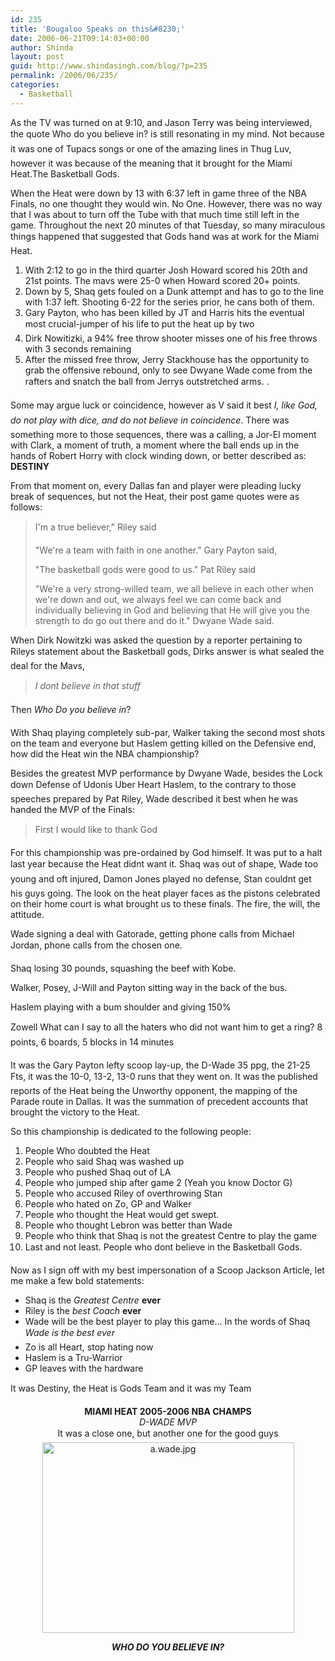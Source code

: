 ```yaml
---
id: 235
title: 'Bougaloo Speaks on this&#8230;'
date: 2006-06-21T09:14:03+00:00
author: Shinda
layout: post
guid: http://www.shindasingh.com/blog/?p=235
permalink: /2006/06/235/
categories:
  - Basketball
---
```

As the TV was turned on at 9:10, and Jason Terry was being interviewed, the quote Who do you believe in? is still resonating in my mind. Not because it was one of Tupacs songs or one of the amazing lines in Thug Luv, however it was because of the meaning that it brought for the Miami Heat.The Basketball Gods.

When the Heat were down by 13 with 6:37 left in game three of the NBA Finals, no one thought they would win. No One. However, there was no way that I was about to turn off the Tube with that much time still left in the game. Throughout the next 20 minutes of that Tuesday, so many miraculous things happened that suggested that Gods hand was at work for the Miami Heat.

  1. With 2:12 to go in the third quarter Josh Howard scored his 20th and 21st points. The mavs were 25-0 when Howard scored 20+ points.
  2. Down by 5, Shaq gets fouled on a Dunk attempt and has to go to the line with 1:37 left. Shooting 6-22 for the series prior, he cans both of them.
  3. Gary Payton, who has been killed by JT and Harris hits the eventual most crucial-jumper of his life to put the heat up by two
  4. Dirk Nowitizki, a 94% free throw shooter misses one of his free throws with 3 seconds remaining
  5. After the missed free throw, Jerry Stackhouse has the opportunity to grab the offensive rebound, only to see Dwyane Wade come from the rafters and snatch the ball from Jerrys outstretched arms. .

Some may argue luck or coincidence, however as V said it best _I, like God, do not play with dice, and do not believe in coincidence_. There was something more to those sequences, there was a calling, a Jor-El moment with Clark, a moment of truth, a moment where the ball ends up in the hands of Robert Horry with clock winding down, or better described as: **DESTINY**
  
From that moment on, every Dallas fan and player were pleading lucky break of sequences, but not the Heat, their post game quotes were as follows:

> I'm a true believer," Riley said
> 
> "We're a team with faith in one another." Gary Payton said,
> 
> "The basketball gods were good to us." Pat Riley said
> 
> "We're a very strong-willed team, we all believe in each other when we're down and out, we always feel we can come back and individually believing in God and believing that He will give you the strength to do go out there and do it." Dwyane Wade said.

When Dirk Nowitzki was asked the question by a reporter pertaining to Rileys statement about the Basketball gods, Dirks answer is what sealed the deal for the Mavs,

> _I dont believe in that stuff_ 

Then _Who Do you believe in_?

With Shaq playing completely sub-par, Walker taking the second most shots on the team and everyone but Haslem getting killed on the Defensive end, how did the Heat win the NBA championship?

Besides the greatest MVP performance by Dwyane Wade, besides the Lock down Defense of Udonis Uber Heart Haslem, to the contrary to those speeches prepared by Pat Riley, Wade described it best when he was handed the MVP of the Finals:

> First I would like to thank God

For this championship was pre-ordained by God himself. It was put to a halt last year because the Heat didnt want it. Shaq was out of shape, Wade too young and oft injured, Damon Jones played no defense, Stan couldnt get his guys going. The look on the heat player faces as the pistons celebrated on their home court is what brought us to these finals. The fire, the will, the attitude.

Wade signing a deal with Gatorade, getting phone calls from Michael Jordan, phone calls from the chosen one.

Shaq losing 30 pounds, squashing the beef with Kobe.

Walker, Posey, J-Will and Payton sitting way in the back of the bus.

Haslem playing with a bum shoulder and giving 150%

Zowell What can I say to all the haters who did not want him to get a ring? 8 points, 6 boards, 5 blocks in 14 minutes

It was the Gary Payton lefty scoop lay-up, the D-Wade 35 ppg, the 21-25 Fts, it was the 10-0, 13-2, 13-0 runs that they went on. It was the published reports of the Heat being the Unworthy opponent, the mapping of the Parade route in Dallas. It was the summation of precedent accounts that brought the victory to the Heat.

So this championship is dedicated to the following people:

  1. People Who doubted the Heat
  2. People who said Shaq was washed up
  3. People who pushed Shaq out of LA
  4. People who jumped ship after game 2 (Yeah you know Doctor G)
  5. People who accused Riley of overthrowing Stan
  6. People who hated on Zo, GP and Walker
  7. People who thought the Heat would get swept.
  8. People who thought Lebron was better than Wade
  9. People who think that Shaq is not the greatest Centre to play the game
 10. Last and not least. People who dont believe in the Basketball Gods.

Now as I sign off with my best impersonation of a Scoop Jackson Article, let me make a few bold statements:

  * Shaq is the _Greatest Centre_ **ever**
  * Riley is the _best Coach_ **ever**
  * Wade will be the best player to play this game... In the words of Shaq _Wade is the best ever_
  * Zo is all Heart, stop hating now
  * Haslem is a Tru-Warrior
  * GP leaves with the hardware

It was Destiny, the Heat is Gods Team and it was my Team

<div align="center">
  <strong>MIAMI HEAT 2005-2006 NBA CHAMPS</strong><br /> <em>D-WADE MVP</em>
</div>

<div align="center">
  It was a close one, but another one for the good guys
</div>

<div style="text-align: center">
  <a class="imagelink" title="a.wade.jpg" href="http://www.shindasingh.com/blog/wp-content/uploads/2006/06/a.wade.jpg"><img width="403" height="305" id="image233" alt="a.wade.jpg" src="http://www.shindasingh.com/blog/wp-content/uploads/2006/06/a.wade.jpg" /></a>
</div>

<p style="text-align: center">
  <em><strong>WHO DO YOU BELIEVE IN?</strong></em>
</p>